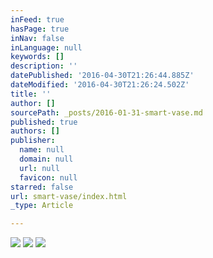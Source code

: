 ```yaml
---
inFeed: true
hasPage: true
inNav: false
inLanguage: null
keywords: []
description: ''
datePublished: '2016-04-30T21:26:44.885Z'
dateModified: '2016-04-30T21:26:24.502Z'
title: ''
author: []
sourcePath: _posts/2016-01-31-smart-vase.md
published: true
authors: []
publisher:
  name: null
  domain: null
  url: null
  favicon: null
starred: false
url: smart-vase/index.html
_type: Article

---
```

![](https://the-grid-user-content.s3-us-west-2.amazonaws.com/5df08931-0f91-40b8-9ef9-ec992633d963.jpg)
![](https://the-grid-user-content.s3-us-west-2.amazonaws.com/59aaec6f-efe2-4c0b-b58f-4167a19a940f.jpg)
![](https://the-grid-user-content.s3-us-west-2.amazonaws.com/c8432f25-87b7-41a0-a2a8-f5163e6a237e.jpg)